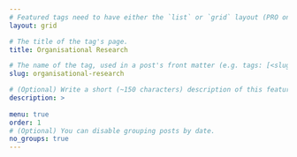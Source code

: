 ```yaml
---
# Featured tags need to have either the `list` or `grid` layout (PRO only).
layout: grid

# The title of the tag's page.
title: Organisational Research

# The name of the tag, used in a post's front matter (e.g. tags: [<slug>]).
slug: organisational-research

# (Optional) Write a short (~150 characters) description of this featured tag.
description: >
 
menu: true
order: 1
# (Optional) You can disable grouping posts by date.
no_groups: true
---
```

